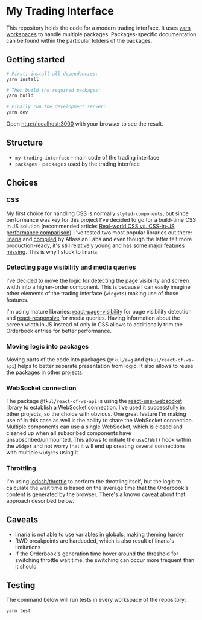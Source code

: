# My Trading Interface

This repository holds the code for a modern trading interface. It uses [yarn workspaces](https://classic.yarnpkg.com/en/docs/workspaces/) to handle multiple packages. Packages-specific documentation can be found within the particular folders of the packages.

## Getting started

```sh
# First, install all dependencies:
yarn install

# Then build the required packages:
yarn build

# Finally run the development server:
yarn dev
```

Open [http://localhost:3000](http://localhost:3000) with your browser to see the result.

## Structure

- `my-trading-interface` - main code of the trading interface
- `packages` - packages used by the trading interface

## Choices

### CSS

My first choice for handling CSS is normally `styled-components`, but since performance was key for this project I've decided to go for a build-time CSS in JS solution (recommended article: [Real-world CSS vs. CSS-in-JS performance comparison](https://pustelto.com/blog/css-vs-css-in-js-perf/)). I've tested two most popular libraries out there: [linaria](https://github.com/callstack/linaria) and [compiled](https://github.com/atlassian-labs/compiled) by Atlassian Labs and even though the latter felt more production-ready, it's still relatively young and has some [major features missing](https://compiledcssinjs.com/docs/limitations#missing-behavior). This is why I stuck to linaria.

### Detecting page visibility and media queries

I've decided to move the logic for detecting the page visibility and screen width into a higher-order component. This is because I can easily imagine other elements of the trading interface (`widgets`) making use of those features. 

I'm using mature libraries: [react-page-visibility](https://github.com/pgilad/react-page-visibility) for page visibility detection and [react-responsive](https://github.com/contra/react-responsive) for media queries. Having information about the screen width in JS instead of only in CSS allows to additionally trim the Orderbook entries for better performance.

### Moving logic into packages

Moving parts of the code into packages (`@fkul/avg` and `@fkul/react-cf-ws-api`) helps to better separate presentation from logic. It also allows to reuse the packages in other projects.

### WebSocket connection

The package `@fkul/react-cf-ws-api` is using the [react-use-websocket](https://github.com/robtaussig/react-use-websocket) library to establish a WebSocket connection. I've used it successfully in other projects, so the choice with obvious. One great feature I'm making use of in this case as well is the ability to share the WebSocket connection. Multiple components can use a single WebSocket, which is closed and cleaned up when all subscribed components have unsubscribed/unmounted. This allows to initiate the `useCfWs()` hook within the `widget` and not worry that it will end up creating several connections with multiple `widgets` using it.

### Throttling

I'm using [lodash/throttle](https://lodash.com/docs/4.17.15#throttle) to perform the throttling itself, but the logic to calculate the wait time is based on the average time that the Orderbook's content is generated by the browser. There's a known caveat about that approach described below.

## Caveats

- linaria is not able to use variables in globals, making theming harder
- RWD breakpoints are hardcoded, which is also result of linaria's limitations
- If the Orderbook's generation time hover around the threshold for switching throttle wait time, the switching can occur more frequent than it should

## Testing

The command below will run tests in every workspace of the repository:

```sh
yarn test
```
